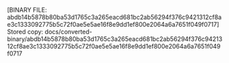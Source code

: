 [BINARY FILE: abdb14b5878b80ba53d1765c3a265eacd681bc2ab56294f376c9421312cf8ae3c1333092775b5c72f0ae5e5ae16f8e9dd1ef800e2064a6a7651f049f0717]
Stored copy: docs/converted-binary/abdb14b5878b80ba53d1765c3a265eacd681bc2ab56294f376c9421312cf8ae3c1333092775b5c72f0ae5e5ae16f8e9dd1ef800e2064a6a7651f049f0717
